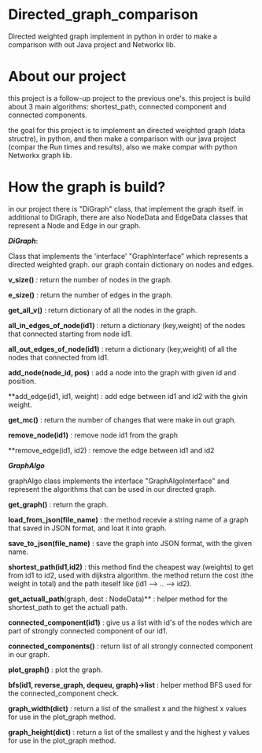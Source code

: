 # Directed_graph_comparison
Directed weighted graph implement in python in order to make a comparison with out Java project and Networkx lib.

# About our project
this project is a follow-up project to the previous one's.
this project is build about 3 main algorithms: shortest_path, connected component and connected components.

the goal for this project is to implement an directed weighted graph (data structre), in python, and then make a comparison
with our java project (compar the Run times and results), also we make compar with python Networkx graph lib.

# How the graph is build?
in our project there is "DiGraph" class, that implement the graph itself.
in additional to DiGraph, there are also NodeData and EdgeData classes that represent a Node and Edge in our graph. 

 ***DiGraph***:
 
 Class that implements the 'interface' "GraphInterface" which represents a directed weighted graph.
 our graph contain dictionary on nodes and edges.
 
 **v_size()** : return the number of nodes in the graph.
 
 **e_size()** : return the number of edges in the graph.
 
 **get_all_v()** : return dictionary of all the nodes in the graph.
 
 **all_in_edges_of_node(id1)** : return a dictionary (key,weight) of the nodes that connected starting from node id1.
 
 **all_out_edges_of_node(id1)** : return a dictionary (key,weight) of all the nodes that connected from id1.
 
 **add_node(node_id, pos)** : add a node into the graph with given id and position.
 
 **add_edge(id1, id1, weight) : add edge between id1 and id2 with the givin weight.
 
 **get_mc()** : return the number of changes that were make in out graph.
 
 **remove_node(id1)** : remove node id1 from the graph
 
 **remove_edge(id1, id2) : remove the edge between id1 and id2 
 
 
 ***GraphAlgo*** 
 
 graphAlgo class implements the interface "GraphAlgoInterface" and represent the algorithms that can be used in our 
 directed graph.
 
 **get_graph()** : return the graph.
 
 **load_from_json(file_name)** : the method recevie a string name of a graph that saved in JSON format, and loat it into graph.
 
 **save_to_json(file_name)** : save the graph into JSON format, with the given name.
 
 **shortest_path(id1,id2)** : this method find the cheapest way (weights) to get from id1 to id2, used with dijkstra algorithm.
 the method return the cost (the weight in total) and the path iteself like (id1 --> .. --> id2).
 
 **get_actuall_path**(graph, dest : NodeData)** : helper method for the shortest_path to get the actuall path.
 
 **connected_component(id1)** : give us a list with id's of the nodes which are part of strongly connected component of our id1.
 
 **connected_components()** : return list of all strongly connected component in our graph.
 
 **plot_graph()** : plot the graph.
 
 **bfs(id1, reverse_graph, dequeu, graph)->list** : helper method BFS used for the connected_component check.
 
 **graph_width(dict)** : return a list of the smallest x and the highest x values for use in the plot_graph method.
 
 **graph_height(dict)** : return a list of the smallest y and the highest y values for use in the plot_graph method.
 
 
